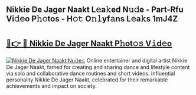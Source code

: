 ## Nikkie De Jager Naakt L𝚎a𝚔ed N𝚞𝚍e - Part-Rfu Vi𝚍𝚎o P𝚑𝚘tos - H𝚘𝚝 O𝚗𝚕yf𝚊ns L𝚎a𝚔s 1mJ4Z

# <h2><a href="http://kfewen.oniu.top/?m=Nikkie+De+Jager+Naakt">🔗👉 🔴 Nikkie De Jager Naakt P𝚑ot𝚘𝚜 V𝚒d𝚎o</a></h2>

[![Nikkie De Jager Naakt Nu𝚍e𝚜](https://i.imgur.com/0qMVB7G.gif)](http://kfewen.oniu.top/?m=Nikkie+De+Jager+Naakt)
Online entertainer and digital artist Nikkie De Jager Naakt, famed for creating and sharing dance and lifestyle content via solo and collaborative dance routines and short videos. Influential personality Nikkie De Jager Naakt, celebrated for their remarkable achievements and impact on society.  
